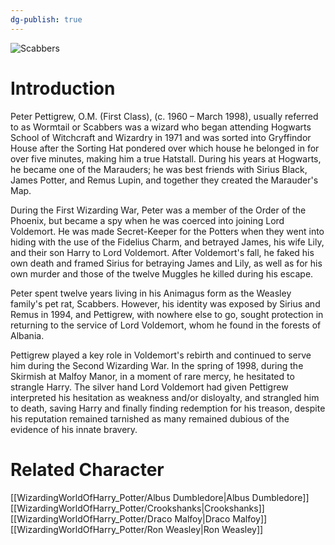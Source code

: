 ```yaml
---
dg-publish: true
---
```

![Scabbers](http://rxbg5ysja.bkt.gdipper.com/Scabbers.png)
# Introduction
Peter Pettigrew, O.M. (First Class), (c. 1960 – March 1998), usually referred to as Wormtail or Scabbers was a wizard who began attending Hogwarts School of Witchcraft and Wizardry in 1971 and was sorted into Gryffindor House after the Sorting Hat pondered over which house he belonged in for over five minutes, making him a true Hatstall. During his years at Hogwarts, he became one of the Marauders; he was best friends with Sirius Black, James Potter, and Remus Lupin, and together they created the Marauder's Map. 

During the First Wizarding War, Peter was a member of the Order of the Phoenix, but became a spy when he was coerced into joining Lord Voldemort. He was made Secret-Keeper for the Potters when they went into hiding with the use of the Fidelius Charm, and betrayed James, his wife Lily, and their son Harry to Lord Voldemort. After Voldemort's fall, he faked his own death and framed Sirius for betraying James and Lily, as well as for his own murder and those of the twelve Muggles he killed during his escape.

Peter spent twelve years living in his Animagus form as the Weasley family's pet rat, Scabbers. However, his identity was exposed by Sirius and Remus in 1994, and Pettigrew, with nowhere else to go, sought protection in returning to the service of Lord Voldemort, whom he found in the forests of Albania. 

Pettigrew played a key role in Voldemort's rebirth and continued to serve him during the Second Wizarding War. In the spring of 1998, during the Skirmish at Malfoy Manor, in a moment of rare mercy, he hesitated to strangle Harry. The silver hand Lord Voldemort had given Pettigrew interpreted his hesitation as weakness and/or disloyalty, and strangled him to death, saving Harry and finally finding redemption for his treason, despite his reputation remained tarnished as many remained dubious of the evidence of his innate bravery.

# Related Character
[[WizardingWorldOfHarry_Potter/Albus Dumbledore\|Albus Dumbledore]]
[[WizardingWorldOfHarry_Potter/Crookshanks\|Crookshanks]]
[[WizardingWorldOfHarry_Potter/Draco Malfoy\|Draco Malfoy]]
[[WizardingWorldOfHarry_Potter/Ron Weasley\|Ron Weasley]]
